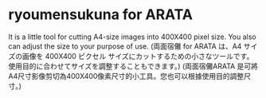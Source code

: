 # ryoumensukuna for ARATA
It is a little tool for cutting A4-size images into 400X400 pixel size. You also can adjust the size to your purpose of use. 
(両面宿儺 for ARATA は、A4 サイズの画像を 400X400 ピクセル サイズにカットするための小さなツールです。 使用目的に合わせてサイズを調整することもできます。)
(両面宿儺ARATA 是可將A4尺寸影像剪切為400X400像素尺寸的小工具。您也可以根據使用目的調整尺寸。)

